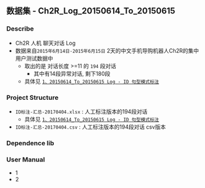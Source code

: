 ## 数据集 - Ch2R_Log_20150614_To_20150615
### Describe
- Ch2R 人机 聊天对话 Log
- 数据来自`2015年6月14日-2015年6月15日` 2天的中文手机导购机器人Ch2R的集中用户测试数据中
    - 取出的是 对话长度 >=11 的 `194` 段对话
        - 其中有14段异常对话, 剩下180段
    - 具体见 [`1、20150614_To_20150615 Log - ID 句型模式标注`](https://app.yinxiang.com/shard/s8/nl/1386165/47651823-6856-4eea-b8c6-7940f20bc512)

### Project Structure
- `ID标注-汇总-20170404.xlsx` : 人工标注版本的194段对话
    - 具体见 [`1、20150614_To_20150615 Log - ID 句型模式标注`](https://app.yinxiang.com/shard/s8/nl/1386165/47651823-6856-4eea-b8c6-7940f20bc512)
- `ID标注-汇总-20170404.csv` : 人工标注版本的194段对话 csv版本

### Dependence lib

### User Manual
- 1 
- 2 

